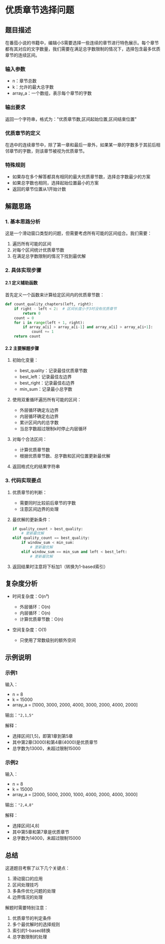 # 优质章节选择问题

## 题目描述

在番茄小说的书籍中，编辑小S需要选择一些连续的章节进行特色展示。每个章节都有其对应的文字数量，我们需要在满足总字数限制的情况下，选择包含最多优质章节的连续区间。

### 输入参数
- n：章节总数
- k：允许的最大总字数
- array_a：一个数组，表示每个章节的字数

### 输出要求
返回一个字符串，格式为："优质章节数,区间起始位置,区间结束位置"

### 优质章节的定义
在选中的连续章节中，除了第一章和最后一章外，如果某一章的字数多于其前后相邻章节的字数，则该章节被视为优质章节。

### 特殊规则
- 如果存在多个解答都具有相同的最大优质章节数，选择总字数最少的方案
- 如果总字数也相同，选择起始位置最小的方案
- 返回的章节位置从1开始计数

## 解题思路

### 1. 基本思路分析
这是一个滑动窗口类型的问题，但需要考虑所有可能的区间组合。我们需要：
1. 遍历所有可能的区间
2. 对每个区间统计优质章节数
3. 在满足总字数限制的情况下找到最优解

### 2. 具体实现步骤

#### 2.1 定义辅助函数
首先定义一个函数来计算给定区间内的优质章节数：
```python
def count_quality_chapters(left, right):
    if right - left < 2:  # 区间长度小于3时没有优质章节
        return 0
    count = 0
    for i in range(left + 1, right):
        if array_a[i] > array_a[i-1] and array_a[i] > array_a[i+1]:
            count += 1
    return count
```

#### 2.2 主要解题步骤
1. 初始化变量：
   - best_quality：记录最佳优质章节数
   - best_left：记录最佳左边界
   - best_right：记录最佳右边界
   - min_sum：记录最小总字数

2. 使用双重循环遍历所有可能的区间：
   - 外层循环确定左边界
   - 内层循环确定右边界
   - 累计区间内的总字数
   - 当总字数超过限制k时停止内层循环

3. 对每个合法区间：
   - 计算优质章节数
   - 根据优质章节数、总字数和区间位置更新最优解

4. 返回格式化的结果字符串

### 3. 代码实现要点

1. 优质章节的判断：
   - 需要同时比较前后章节的字数
   - 注意区间边界的处理

2. 最优解的更新条件：
   ```python
   if quality_count > best_quality:
       # 更新最优解
   elif quality_count == best_quality:
       if window_sum < min_sum:
           # 更新最优解
       elif window_sum == min_sum and left < best_left:
           # 更新最优解
   ```

3. 返回结果时注意将下标加1（转换为1-based索引）

## 复杂度分析

- 时间复杂度：O(n³)
  - 外层循环：O(n)
  - 内层循环：O(n)
  - 计算优质章节数：O(n)

- 空间复杂度：O(1)
  - 只使用了常数级别的额外空间

## 示例说明

### 示例1
输入：
- n = 8
- k = 15000
- array_a = [1000, 3000, 2000, 4000, 3000, 2000, 4000, 2000]

输出：`"2,1,5"`

解释：
- 选择区间[1,5]，即第1章到第5章
- 其中第2章(3000)和第4章(4000)是优质章节
- 总字数为13000，未超过限制15000

### 示例2
输入：
- n = 8
- k = 15000
- array_a = [2000, 5000, 2000, 1000, 4000, 2000, 4000, 3000]

输出：`"2,4,8"`

解释：
- 选择区间[4,8]
- 其中第5章和第7章是优质章节
- 总字数为14000，未超过限制15000

## 总结

这道题目考察了以下几个关键点：
1. 滑动窗口的应用
2. 区间处理技巧
3. 多条件优化问题的处理
4. 边界情况的处理

解题时需要特别注意：
1. 优质章节的判定条件
2. 多个最优解时的选择规则
3. 索引的1-based转换
4. 总字数限制的处理

